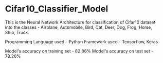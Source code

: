 # Cifar10_Classifier_Model

This is the Neural Network Architecture for classification of Cifar10 dataset into
the classes - Airplane, Automobile, Bird, Cat, Deer, Dog, Frog, Horse, Ship, Truck.

Programming Language used - Python
Framework used - Tensorflow, Keras

Model's accuracy on training set - 82.86%
Model's accuracy on test set - 78.20%
